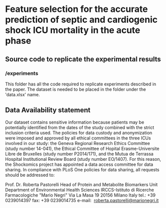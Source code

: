 # Feature selection for the accurate prediction of septic and cardiogenic shock ICU mortality in the acute phase

## Source code to replicate the experimental results

### /experiments

This folder has all the code required to replicate experiments described in the paper. The dataset is needed to be placed in the folder under the 'data.xlsx' name.

## Data Availability statement

Our dataset contains sensitive information because patients may be potentially identified from the dates of the study combined with the strict inclusion criteria used. The policies for data custody and anonymization were imposed and approved by all ethical committees in the three ICUs involved in our study: the Geneva Regional Research Ethics Committee (study number 14-041), the Ethical Committee of Hopital Erasme-Universite Libre de Bruxelles (study number P2014/171), and the Mutua de Terrassa ​ Hospital Institutional Review Board (study number EO/1407). For this reason, the Shockomics project has appointed a data access committee for data sharing. In compliance with PLoS One policies for data sharing, all requests should be addressed to:

Prof. Dr. Roberta Pastorelli
Head of Protein and Metabolite Biomarkers Unit
Department of Environmental Health Sciences
IRCCS-Istituto di Ricerche Farmacologiche "Mario Negri"
Via La Masa 19
20156 Milano
Italy
tel.: +39 0239014397
fax: +39 0239014735
e-mail: ​ roberta.pastorelli@marionegri.it
